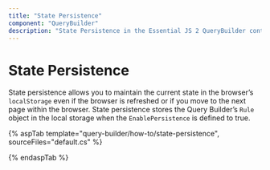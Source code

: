 ```yaml
---
title: "State Persistence"
component: "QueryBuilder"
description: "State Persistence in the Essential JS 2 QueryBuilder control."
---
```


# State Persistence

State persistence allows you to maintain the current state in the browser’s `localStorage` even if the browser is refreshed or if you move to the next page within the browser. State persistence stores the Query Builder’s `Rule` object in the local storage when the `EnablePersistence` is defined to true.

{% aspTab template="query-builder/how-to/state-persistence", sourceFiles="default.cs" %}

{% endaspTab %}